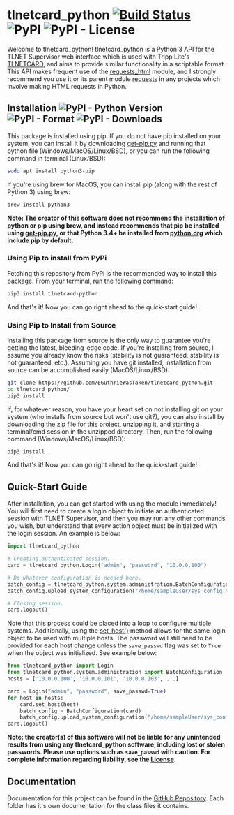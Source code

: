 # tlnetcard_python [![Build Status](https://travis-ci.com/EGuthrieWasTaken/tlnetcard_python.svg?token=LUrGqUz1JQxq9JLRjGmk&branch=master)](https://travis-ci.com/EGuthrieWasTaken/tlnetcard_python) ![PyPI](https://img.shields.io/pypi/v/tlnetcard-python) ![PyPI - License](https://img.shields.io/pypi/l/tlnetcard-python)

Welcome to tlnetcard_python! tlnetcard_python is a Python 3 API for the TLNET Supervisor web interface which is used with Tripp Lite's [TLNETCARD](https://www.tripplite.com/support/TLNETCARD), and aims to provide similar functionality in a scriptable format. This API makes frequent use of the [requests_html](https://requests-html.kennethreitz.org/) module, and I strongly recommend you use it or its parent module [requests](https://requests.readthedocs.io/en/master/) in any projects which involve making HTML requests in Python.

## Installation ![PyPI - Python Version](https://img.shields.io/pypi/pyversions/tlnetcard-python) ![PyPI - Format](https://img.shields.io/pypi/format/tlnetcard-python) ![PyPI - Downloads](https://img.shields.io/pypi/dw/tlnetcard-python)

This package is installed using pip. If you do not have pip installed on your system, you can install it by downloading [get-pip.py](https://bootstrap.pypa.io/get-pip.py) and running that python file (Windows/MacOS/Linux/BSD), or you can run the following command in terminal (Linux/BSD):

```bash
sudo apt install python3-pip
```

If you're using brew for MacOS, you can install pip (along with the rest of Python 3) using brew:

```bash
brew install python3
```

**Note: The creator of this software does not recommend the installation of python or pip using brew, and instead recommends that pip be installed using [get-pip.py](https://bootstrap.pypa.io/get-pip.py), or that Python 3.4+ be installed from [python.org](https://www.python.org/downloads/) which include pip by default.**

### Using Pip to install from PyPi

Fetching this repository from PyPi is the recommended way to install this package. From your terminal, run the following command:

```bash
pip3 install tlnetcard-python
```

And that's it! Now you can go right ahead to the quick-start guide!

### Using Pip to Install from Source

Installing this package from source is the only way to guarantee you're getting the latest, bleeding-edge code. If you're installing from source, I assume you already know the risks (stability is not guaranteed, stability is not guaranteed, etc.). Assuming you have git installed, installation from source can be accomplished easily (MacOS/Linux/BSD):

```bash
git clone https://github.com/EGuthrieWasTaken/tlnetcard_python.git
cd tlnetcard_python/
pip3 install .
```

If, for whatever reason, you have your heart set on not installing git on your system (who installs from source but won't use git?), you can also install by [downloading the zip file](https://github.com/EGuthrieWasTaken/tlnetcard_python/archive/master.zip) for this project, unzipping it, and starting a terminal/cmd session in the unzipped directory. Then, run the following command (Windows/MacOS/Linux/BSD):

```bash
pip3 install .
```

And that's it! Now you can go right ahead to the quick-start guide!

## Quick-Start Guide

After installation, you can get started with using the module immediately! You will first need to create a login object to initiate an authenticated session with TLNET Supervisor, and then you may run any other commands you wish, but understand that every action object must be initialized with the login session. An example is below:

```python
import tlnetcard_python

# Creating authenticated session.
card = tlnetcard_python.Login("admin", "password", "10.0.0.100")

# Do whatever configuration is needed here.
batch_config = tlnetcard_python.system.administration.BatchConfiguration(card)
batch_config.upload_system_configuration("/home/sampleUser/sys_config.txt")

# Closing session.
card.logout()
```

Note that this process could be placed into a loop to configure multiple systems. Additionally, using the [set_host()](https://github.com/EGuthrieWasTaken/tlnetcard_python/tree/master/tlnetcard_python#set_hosthost-passwd) method allows for the same login object to be used with multiple hosts. The password will still need to be provided for each host change unless the ```save_passwd``` flag was set to ```True``` when the object was initialized. See example below:

```python
from tlnetcard_python import Login
from tlnetcard_python.system.administration import BatchConfiguration
hosts = ['10.0.0.100', '10.0.0.101', '10.0.0.103', ...]

card = Login("admin", "password", save_passwd=True)
for host in hosts:
    card.set_host(host)
    batch_config = BatchConfiguration(card)
    batch_config.upload_system_configuration("/home/sampleUser/sys_config.txt")
card.logout()
```

**Note: the creator(s) of this software will not be liable for any unintended results from using any tlnetcard_python software, including lost or stolen passwords. Please use options such as ```save_passwd``` with caution. For complete information regarding liability, see the [License](https://github.com/EGuthrieWasTaken/tlnetcard_python/blob/master/LICENSE).**  

## Documentation

Documentation for this project can be found in the [GitHub Repository](https://github.com/EGuthrieWasTaken/tlnetcard_python). Each folder has it's own documentation for the class files it contains.
